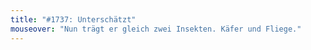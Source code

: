 ```yaml
---
title: "#1737: Unterschätzt"
mouseover: "Nun trägt er gleich zwei Insekten. Käfer und Fliege."
---
```


